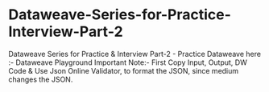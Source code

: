 # Dataweave-Series-for-Practice-Interview-Part-2
Dataweave Series for Practice &amp; Interview Part-2 - Practice Dataweave here :- Dataweave Playground  Important Note:- First Copy Input, Output, DW Code &amp; Use Json Online Validator, to format the JSON, since medium changes the JSON.
